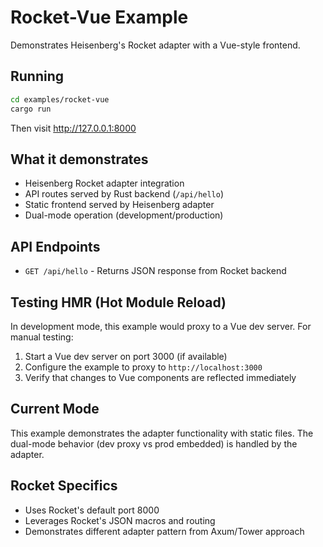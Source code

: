 # Rocket-Vue Example

Demonstrates Heisenberg's Rocket adapter with a Vue-style frontend.

## Running

```bash
cd examples/rocket-vue
cargo run
```

Then visit http://127.0.0.1:8000

## What it demonstrates

- Heisenberg Rocket adapter integration
- API routes served by Rust backend (`/api/hello`)
- Static frontend served by Heisenberg adapter
- Dual-mode operation (development/production)

## API Endpoints

- `GET /api/hello` - Returns JSON response from Rocket backend

## Testing HMR (Hot Module Reload)

In development mode, this example would proxy to a Vue dev server.
For manual testing:

1. Start a Vue dev server on port 3000 (if available)
2. Configure the example to proxy to `http://localhost:3000`
3. Verify that changes to Vue components are reflected immediately

## Current Mode

This example demonstrates the adapter functionality with static files.
The dual-mode behavior (dev proxy vs prod embedded) is handled by the adapter.

## Rocket Specifics

- Uses Rocket's default port 8000
- Leverages Rocket's JSON macros and routing
- Demonstrates different adapter pattern from Axum/Tower approach